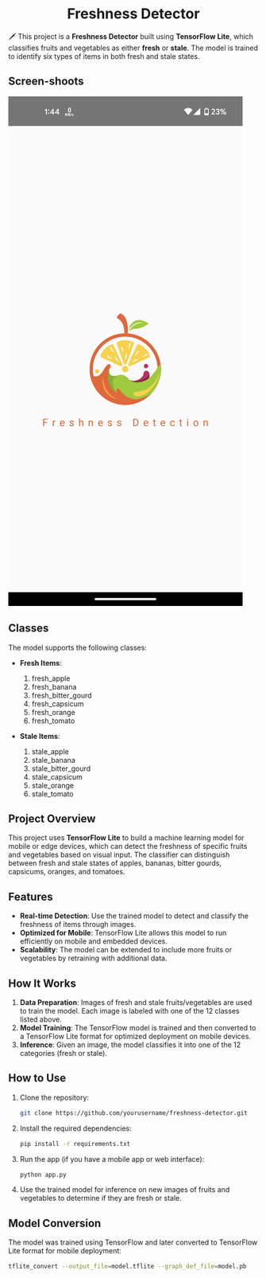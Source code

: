 <h1 align="center">Freshness Detector</h1>    

🗡️ This project is a **Freshness Detector** built using **TensorFlow Lite**, which classifies fruits and vegetables as either **fresh** or **stale**. The model is trained to identify six types of items in both fresh and stale states.

## Screen-shoots
![figure](figure/figure1.png)


## Classes
The model supports the following classes:
- **Fresh Items**:
    1. fresh_apple
    2. fresh_banana
    3. fresh_bitter_gourd
    4. fresh_capsicum
    5. fresh_orange
    6. fresh_tomato

- **Stale Items**:
    1. stale_apple
    2. stale_banana
    3. stale_bitter_gourd
    4. stale_capsicum
    5. stale_orange
    6. stale_tomato

## Project Overview

This project uses **TensorFlow Lite** to build a machine learning model for mobile or edge devices, which can detect the freshness of specific fruits and vegetables based on visual input. The classifier can distinguish between fresh and stale states of apples, bananas, bitter gourds, capsicums, oranges, and tomatoes.

## Features

- **Real-time Detection**: Use the trained model to detect and classify the freshness of items through images.
- **Optimized for Mobile**: TensorFlow Lite allows this model to run efficiently on mobile and embedded devices.
- **Scalability**: The model can be extended to include more fruits or vegetables by retraining with additional data.

## How It Works

1. **Data Preparation**: Images of fresh and stale fruits/vegetables are used to train the model. Each image is labeled with one of the 12 classes listed above.
2. **Model Training**: The TensorFlow model is trained and then converted to a TensorFlow Lite format for optimized deployment on mobile devices.
3. **Inference**: Given an image, the model classifies it into one of the 12 categories (fresh or stale).

## How to Use

1. Clone the repository:
    ```bash
    git clone https://github.com/yourusername/freshness-detector.git
    ```

2. Install the required dependencies:
    ```bash
    pip install -r requirements.txt
    ```

3. Run the app (if you have a mobile app or web interface):
    ```bash
    python app.py
    ```

4. Use the trained model for inference on new images of fruits and vegetables to determine if they are fresh or stale.

## Model Conversion

The model was trained using TensorFlow and later converted to TensorFlow Lite format for mobile deployment:
```bash
tflite_convert --output_file=model.tflite --graph_def_file=model.pb
